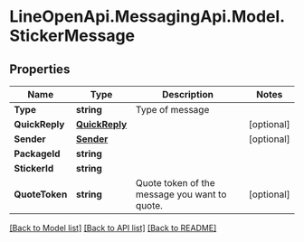 # LineOpenApi.MessagingApi.Model.StickerMessage

## Properties

Name | Type | Description | Notes
------------ | ------------- | ------------- | -------------
**Type** | **string** | Type of message | 
**QuickReply** | [**QuickReply**](QuickReply.md) |  | [optional] 
**Sender** | [**Sender**](Sender.md) |  | [optional] 
**PackageId** | **string** |  | 
**StickerId** | **string** |  | 
**QuoteToken** | **string** | Quote token of the message you want to quote. | [optional] 

[[Back to Model list]](../README.md#documentation-for-models) [[Back to API list]](../README.md#documentation-for-api-endpoints) [[Back to README]](../README.md)

